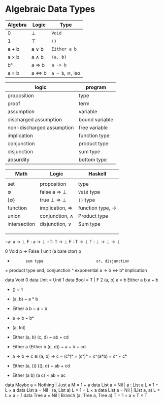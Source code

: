 # Algebraic Data Types


Algebra | Logic    | Type
--------|----------|----------------
0       | ⊥        | `Void`
1       | ⊤        | `()`
a + b   | a ∨ b    | `Either a b`
a × b   | a ∧ b    | `(a, b)`
bᵃ      | a => b   | `a -> b`
a = b   | a <=> b  | `a ~ b`, ≅, iso



logic                     | program       
--------------------------|---------------
proposition               | type          
proof                     | term          
assumption                | variable      
discharged assumption     | bound variable
non-discharged assumption | free variable 
implication               | function type 
conjunction               | product type  
disjunction               | sum type      
absurdity                 | bottom type   



Math           | Logic            | Haskell
---------------|------------------|-----------------------
               |                  |
set            | proposition      | type
∅              | false  a => ⊥    | `Void` type
{∅}            | true   ⊥ => ⊥    | `()` type
function       | implication, =>  | function type, ->
union          | conjunction, ∧   | Product type
intersection   | disjunction, ∨   | Sum type
               |                  |
               |                  |
               |                  |

¬a: a -> ⊥
F : a -> ⊥
¬T: T -> ⊥
F : T -> ⊥
T : ⊥ -> ⊥ -> ⊥


0           Void                            p -> False
1           unit (a bare ctor)              p
+           sum type                        or, disjunction
×           product type                    and, conjunction
^           exponential a -> b <=> bᵃ       implication
​​

data Void                 0
data Unit = Unit          1
data Bool = T | F         2
(a, b)                    a × b
Either a b                a + b





- ()            ~ 1
- (a, b)        ~ a * b
- Either a b    ~ a + b
- a -> b        ~ bᵃ
- (a, Int)

- Either (a, b) (c, d)          ~ ab + cd
- Either a (Either b (c, d))    ~ a + b + cd

- a -> b -> c ≅ (a, b) -> c     ~ (cᵇ)ᵃ = (cᵃ)ᵇ = c^(a*b) = cᵃ + cᵇ

- Either (a, ()) ((), d)          ~ ab + cd

- Either (a b) (a c)            ~ ab + ac

data Maybe a = Nothing | Just a                     M = 1 + a
data List a = Nil | a : List a                      L = 1 + L × a
data List a = Nil | (a, List a)                     L = 1 + L × a
data List a = Nil | (List a, a)                     L = L × a + 1
data Tree a = Nil | Branch (a, Tree a, Tree a)      T = 1 + a × T × T
